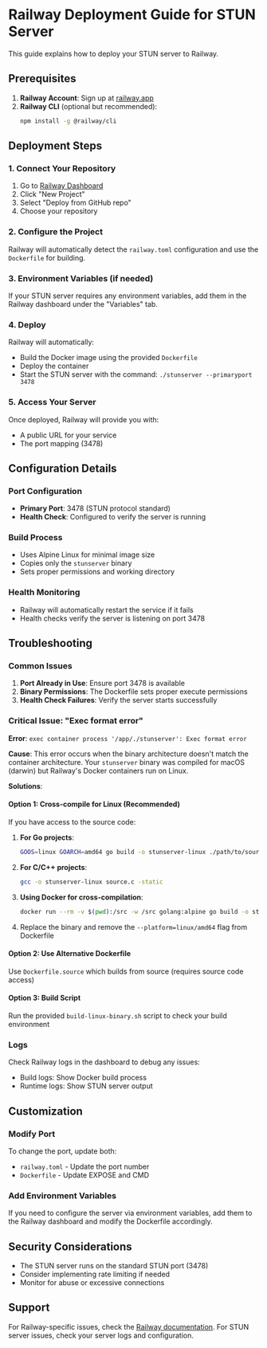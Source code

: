# Railway Deployment Guide for STUN Server

This guide explains how to deploy your STUN server to Railway.

## Prerequisites

1. **Railway Account**: Sign up at [railway.app](https://railway.app)
2. **Railway CLI** (optional but recommended):
   ```bash
   npm install -g @railway/cli
   ```

## Deployment Steps

### 1. Connect Your Repository

1. Go to [Railway Dashboard](https://railway.app/dashboard)
2. Click "New Project"
3. Select "Deploy from GitHub repo"
4. Choose your repository

### 2. Configure the Project

Railway will automatically detect the `railway.toml` configuration and use the `Dockerfile` for building.

### 3. Environment Variables (if needed)

If your STUN server requires any environment variables, add them in the Railway dashboard under the "Variables" tab.

### 4. Deploy

Railway will automatically:
- Build the Docker image using the provided `Dockerfile`
- Deploy the container
- Start the STUN server with the command: `./stunserver --primaryport 3478`

### 5. Access Your Server

Once deployed, Railway will provide you with:
- A public URL for your service
- The port mapping (3478)

## Configuration Details

### Port Configuration
- **Primary Port**: 3478 (STUN protocol standard)
- **Health Check**: Configured to verify the server is running

### Build Process
- Uses Alpine Linux for minimal image size
- Copies only the `stunserver` binary
- Sets proper permissions and working directory

### Health Monitoring
- Railway will automatically restart the service if it fails
- Health checks verify the server is listening on port 3478

## Troubleshooting

### Common Issues

1. **Port Already in Use**: Ensure port 3478 is available
2. **Binary Permissions**: The Dockerfile sets proper execute permissions
3. **Health Check Failures**: Verify the server starts successfully

### Critical Issue: "Exec format error"

**Error**: `exec container process '/app/./stunserver': Exec format error`

**Cause**: This error occurs when the binary architecture doesn't match the container architecture. Your `stunserver` binary was compiled for macOS (darwin) but Railway's Docker containers run on Linux.

**Solutions**:

#### Option 1: Cross-compile for Linux (Recommended)
If you have access to the source code:

1. **For Go projects**:
   ```bash
   GOOS=linux GOARCH=amd64 go build -o stunserver-linux ./path/to/source
   ```

2. **For C/C++ projects**:
   ```bash
   gcc -o stunserver-linux source.c -static
   ```

3. **Using Docker for cross-compilation**:
   ```bash
   docker run --rm -v $(pwd):/src -w /src golang:alpine go build -o stunserver-linux ./path/to/source
   ```

4. Replace the binary and remove the `--platform=linux/amd64` flag from Dockerfile

#### Option 2: Use Alternative Dockerfile
Use `Dockerfile.source` which builds from source (requires source code access)

#### Option 3: Build Script
Run the provided `build-linux-binary.sh` script to check your build environment

### Logs
Check Railway logs in the dashboard to debug any issues:
- Build logs: Show Docker build process
- Runtime logs: Show STUN server output

## Customization

### Modify Port
To change the port, update both:
- `railway.toml` - Update the port number
- `Dockerfile` - Update EXPOSE and CMD

### Add Environment Variables
If you need to configure the server via environment variables, add them to the Railway dashboard and modify the Dockerfile accordingly.

## Security Considerations

- The STUN server runs on the standard STUN port (3478)
- Consider implementing rate limiting if needed
- Monitor for abuse or excessive connections

## Support

For Railway-specific issues, check the [Railway documentation](https://docs.railway.app/).
For STUN server issues, check your server logs and configuration. 